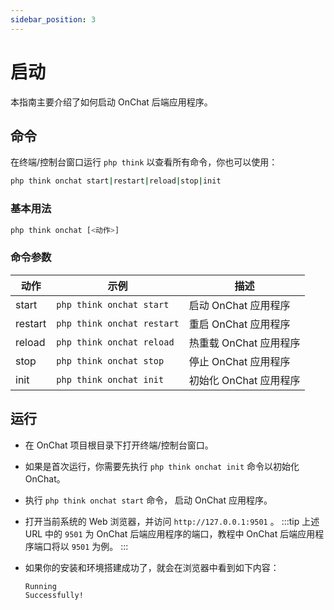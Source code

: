 ```yaml
---
sidebar_position: 3
---
```


# 启动

本指南主要介绍了如何启动 OnChat 后端应用程序。

## 命令

在终端/控制台窗口运行 `php think` 以查看所有命令，你也可以使用：

```bash
php think onchat start|restart|reload|stop|init
```

### 基本用法

```bash
php think onchat [<动作>]
```

### 命令参数

| 动作 | 示例 | 描述 |
| - | - | - |
| start   | `php think onchat start`   | 启动 OnChat 应用程序 |
| restart | `php think onchat restart` | 重启 OnChat 应用程序 |
| reload  | `php think onchat reload`  | 热重载 OnChat 应用程序 |
| stop    | `php think onchat stop`    | 停止 OnChat 应用程序 |
| init    | `php think onchat init`    | 初始化 OnChat 应用程序 |

## 运行

- 在 OnChat 项目根目录下打开终端/控制台窗口。
- 如果是首次运行，你需要先执行 `php think onchat init` 命令以初始化 OnChat。
- 执行 `php think onchat start` 命令， 启动 OnChat 应用程序。
- 打开当前系统的 Web 浏览器，并访问 `http://127.0.0.1:9501` 。
  :::tip
  上述 URL 中的 `9501` 为 OnChat 后端应用程序的端口，教程中 OnChat 后端应用程序端口将以 `9501` 为例。
  :::
- 如果你的安装和环境搭建成功了，就会在浏览器中看到如下内容：

  ```txt
  Running
  Successfully!
  ```
